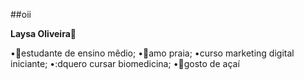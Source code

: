 ##oii

**Laysa Oliveira**🫧

•📖estudante de ensino mêdio;
•🐚amo praia;
•curso marketing digital iniciante;
•:dquero cursar biomedicina;
•🍨gosto de açaí
